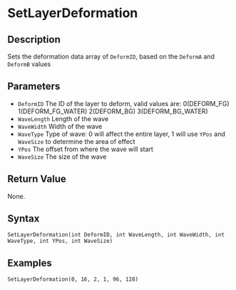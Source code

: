 # SetLayerDeformation

## Description
Sets the deformation data array of `DeformID`, based on the `DeformA` and `DeformB` values

## Parameters
- `DeformID`
The ID of the layer to deform, valid values are: 
    0(DEFORM_FG)
    1(DEFORM_FG_WATER)
    2(DEFORM_BG)
    3(DEFORM_BG_WATER)
- `WaveLength`
Length of the wave
- `WaveWidth`
Width of the wave
- `WaveType`
Type of wave: 0 will affect the entire layer, 1 will use `YPos` and `WaveSize` to determine the area of effect
- `YPos`
The offset from where the wave will start
- `WaveSize`
The size of the wave

## Return Value
None.

## Syntax
```
SetLayerDeformation(int DeformID, int WaveLength, int WaveWidth, int WaveType, int YPos, int WaveSize)
```

## Examples
```
SetLayerDeformation(0, 16, 2, 1, 96, 128)
```